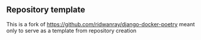 ## Repository template
This is a fork of https://github.com/ridwanray/django-docker-poetry meant only to serve as a template from repository creation
